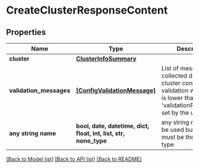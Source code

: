 # CreateClusterResponseContent


## Properties
Name | Type | Description | Notes
------------ | ------------- | ------------- | -------------
**cluster** | [**ClusterInfoSummary**](ClusterInfoSummary.md) |  | 
**validation_messages** | [**[ConfigValidationMessage]**](ConfigValidationMessage.md) | List of messages collected during cluster config validation whose level is lower than the &#39;validationFailureLevel&#39; set by the user. | [optional] 
**any string name** | **bool, date, datetime, dict, float, int, list, str, none_type** | any string name can be used but the value must be the correct type | [optional]

[[Back to Model list]](../README.md#documentation-for-models) [[Back to API list]](../README.md#documentation-for-api-endpoints) [[Back to README]](../README.md)


